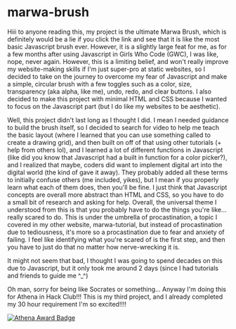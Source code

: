 # marwa-brush

Hiii to anyone reading this, my project is the ultimate Marwa Brush, which is definitely would be a lie if you click the link and see that it is like the most basic Javascript brush ever. However, it is a slightly large feat for me, as for a few months after using Javascript in Girls Who Code (GWC), I was like, nope, never again. However, this is a limiting belief, and won't really improve my website-making skills if I'm just super-pro at static websites, so I decided to take on the journey to overcome my fear of Javascript and make a simple, circular brush with a few toggles such as a color, size, transparency (aka alpha, like me), undo, redo, and clear buttons. I also decided to make this project with minimal HTML and CSS because I wanted to focus on the Javascript part (but I do like my websites to be aesthetic).

Well, this project didn't last long as I thought I did. I mean I needed guidance to build the brush itself, so I decided to search for video to help me teach the basic layout (where I learned that you can use something called <canvas> to create a drawing grid), and then built on off of that using other tutorials (+ help from others lol), and I learned a lot of different functions in Javascript (like did you know that Javascript had a built in function for a color picker?), and I realized that maybe, coders did want to implement digital art into the digital world (the <canvas> kind of gave it away). They probably added all these terms to initially confuse others (me included, yikes), but I mean if you properly learn what each of them does, then you'll be fine. I just think that Javascript concepts are overall more abstract than HTML and CSS, so you have to do a small bit of research and asking for help. Overall, the universal theme I understood from this is that you probably have to do the things you're like... really scared to do. This is under the umbrella of procastination, a topic I covered in my other website, marwa-tutorial, but instead of procastination due to tediousness, it's more so a procastination due to fear and anxiety of failing. I feel like identifying what you're scared of is the first step, and then you have to just do that no matter how nerve-wrecking it is. 

It might not seem that bad, I thought I was going to spend decades on this due to Javascript, but it only took me around 2 days (since I had tutorials and friends to guide me ^_^)


Oh man, sorry for being like Socrates or something... Anyway I'm doing this for Athena in Hack Club!!! This is my third project, and I already completed my 30 hour requirement I'm so excited!!!!

[![Athena Award Badge](https://img.shields.io/endpoint?url=https%3A%2F%2Faward.athena.hackclub.com%2Fapi%2Fbadge)](https://award.athena.hackclub.com?utm_source=readme)
